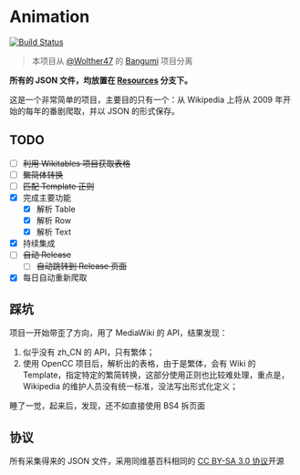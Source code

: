 # Animation

[![Build Status](https://travis-ci.org/wolther47/Animation.svg?branch=master)](https://travis-ci.org/wolther47/Animation)

> 本项目从 [@Wolther47](https://github.com/wolther47) 的 [Bangumi](https://github.com/wolther47/Bangumi) 项目分离

**所有的 JSON 文件，均放置在 [Resources](https://github.com/wolther47/Animation/tree/resources) 分支下。**

这是一个非常简单的项目，主要目的只有一个：从 Wikipedia 上将从 2009 年开始的每年的番剧爬取，并以 JSON 的形式保存。

## TODO

- [ ] ~~利用 Wikitables 项目获取表格~~
- [ ] ~~繁简体转换~~
- [ ] ~~匹配 Template 正则~~
- [x] 完成主要功能
  - [x] 解析 Table
  - [x] 解析 Row
  - [x] 解析 Text
- [x] 持续集成
- [ ] ~~自动 Release~~
  - [ ] ~~自动跳转到 Release 页面~~
- [x] 每日自动重新爬取

## 踩坑

项目一开始带歪了方向，用了 MediaWiki 的 API，结果发现：

1. 似乎没有 zh_CN 的 API，只有繁体；
2. 使用 OpenCC 项目后，解析出的表格，由于是繁体，会有 Wiki 的 Template，指定特定的繁简转换，这部分使用正则也比较难处理，重点是，Wikipedia 的维护人员没有统一标准，没法写出形式化定义；

睡了一觉，起来后，发现，还不如直接使用 BS4 拆页面

## 协议

所有采集得来的 JSON 文件，采用同维基百科相同的 [CC BY-SA 3.0 协议](https://zh.wikipedia.org/zh-cn/Wikipedia%3ACC_BY-SA_3.0%E5%8D%8F%E8%AE%AE%E6%96%87%E6%9C%AC)开源